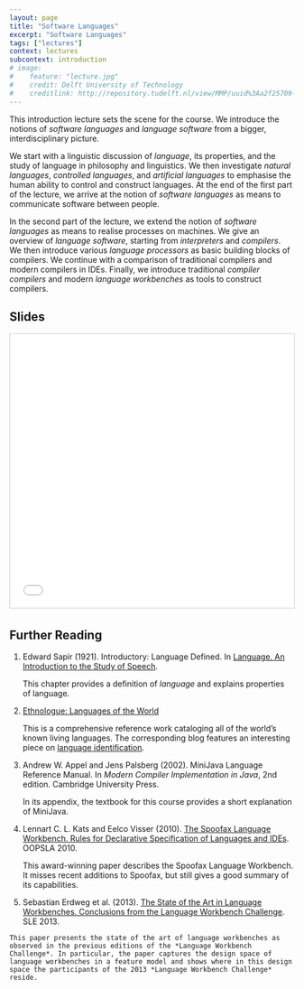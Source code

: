 ```yaml
---
layout: page
title: "Software Languages"
excerpt: "Software Languages"
tags: ["lectures"]
context: lectures
subcontext: introduction
# image: 
#    feature: "lecture.jpg"
#    credit: Delft University of Technology
#    creditlink: http://repository.tudelft.nl/view/MMP/uuid%3Aa2f25709-c56e-453e-9394-4a05acf603a4/
---
```


This introduction lecture sets the scene for the course.
We introduce the notions of *software languages* and *language software* from a bigger, interdisciplinary picture. 

We start with a linguistic discussion of *language*, its properties, and the study of language in philosophy and linguistics.
We then investigate *natural languages*, *controlled languages*, and *artificial languages* to emphasise the human ability to control and construct languages.
At the end of the first part of the lecture, we arrive at the notion of *software languages* as means to communicate software between people.

In the second part of the lecture, we extend the notion of *software languages* as means to realise processes on machines.
We give an overview of *language software*, starting from *interpreters* and *compilers*.
We then introduce various *language processors* as basic building blocks of compilers.
We continue with a comparison of traditional compilers and modern compilers in IDEs. 
Finally, we introduce traditional *compiler compilers* and modern *language workbenches* as tools to construct compilers.

## Slides

<iframe src="//www.slideshare.net/slideshow/embed_code/key/9hKNDjA8DRopOX" width="595" height="485" frameborder="0" marginwidth="0" marginheight="0" scrolling="no" style="border:1px solid #CCC; border-width:1px; margin-bottom:5px; max-width: 100%;" allowfullscreen> </iframe>

## Further Reading

1.  Edward Sapir (1921). Introductory: Language Defined. In [Language. An Introduction to the Study of Speech](http://www.gutenberg.org/files/12629/12629-h/12629-h.htm).
    
    This chapter provides a definition of *language* and explains properties of language.

2.  [Ethnologue: Languages of the World](www.ethnologue.com)
    
    This is a comprehensive reference work cataloging all of the world’s known living languages.
  The corresponding blog features an interesting piece on [language identification](http://www.ethnologue.com/ethnoblog/chuck-fennig/nailing-jello-wall-language-identification#.VAib9UswzWU). 

3.  Andrew W. Appel and Jens Palsberg (2002). MiniJava Language Reference Manual. In *Modern Compiler Implementation in Java*, 2nd edition. Cambridge University Press.
    
    In its appendix, the textbook for this course provides a short explanation of MiniJava.
  
4.  Lennart C. L. Kats and Eelco Visser (2010). [The Spoofax Language Workbench. Rules for Declarative Specification of Languages and IDEs](http://repository.tudelft.nl/assets/uuid:16e3b60d-a038-4c0c-b879-d9f9433c8477/TUD-SERG-2010-014.pdf). OOPSLA 2010.
    
    This award-winning paper describes the Spoofax Language Workbench. It misses recent additions to Spoofax, but still gives a good summary of its capabilities.

5.   Sebastian Erdweg et al. (2013). [The State of the Art in Language Workbenches. Conclusions from the Language Workbench Challenge](http://homepages.cwi.nl/~storm/publications/lwc13paper.pdf). SLE 2013.
    
    This paper presents the state of the art of language workbenches as observed in the previous editions of the *Language Workbench Challenge*. In particular, the paper captures the design space of language workbenches in a feature model and shows where in this design space the participants of the 2013 *Language Workbench Challenge* reside.
  
